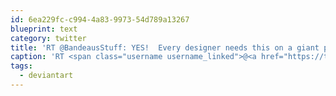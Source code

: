 ```yaml
---
id: 6ea229fc-c994-4a83-9973-54d789a13267
blueprint: text
category: twitter
title: 'RT @BandeausStuff: YES!  Every designer needs this on a giant poster in front of their clients face! http://fav.me/d1yed2k on #deviantart'
caption: 'RT <span class="username username_linked">@<a href="https://twitter.com/BandeausStuff" title="">BandeausStuff</a></span>: YES!  Every designer needs this on a giant poster in front of their clients face! http://fav.me/d1yed2k on <span class="hashtag hashtag_local">#<a href="http://tweettemp.darylchymko.ca/?tag=deviantart">deviantart</a>'
tags:
  - deviantart
---
```

